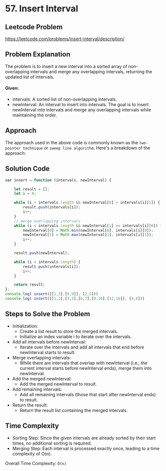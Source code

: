 # 57. Insert Interval

## Leetcode Problem
https://leetcode.com/problems/insert-interval/description/

## Problem Explanation
The problem is to insert a new interval into a sorted array of non-overlapping intervals and merge any overlapping intervals, returning the updated list of intervals.
#### Given:
- intervals: A sorted list of non-overlapping intervals.
- newInterval: An interval to insert into intervals.
The goal is to insert newInterval into intervals and merge any overlapping intervals while maintaining the order.

## Approach
The approach used in the above code is commonly known as the `two-pointer technique` or `sweep line algorithm`. Here's a breakdown of the approach:

## Solution Code
```javascript
var insert = function (intervals, newInterval) {

    let result = [];
    let i = 0;

    while (i < intervals.length && newInterval[0] > intervals[i][1]) {
        result.push(intervals[i]);
        i++;
    }
    // merge overlapping intervals
    while (i < intervals.length && newInterval[1] >= intervals[i][0]) {
        newInterval[0] = Math.min(newInterval[0], intervals[i][0]);
        newInterval[1] = Math.max(newInterval[1], intervals[i][1]);
        i++;
    }

    result.push(newInterval);

    while (i < intervals.length) {
        result.push(intervals[i]);
        i++;
    }

    return result;
};
console.log( insert([[1,3],[6,9]], [2,5]))
console.log( insert([[1,2],[3,5],[6,7],[8,10],[12,16]], [4,8]))
```

## Steps to Solve the Problem
- Initialization:
    - Create a list result to store the merged intervals.
    - Initialize an index variable i to iterate over the intervals.
- Add all intervals before newInterval:
    - Iterate over the intervals and add all intervals that end before newInterval starts to result.
- Merge overlapping intervals:
    - While there are intervals that overlap with newInterval (i.e., the current interval starts before newInterval ends), merge them into newInterval.
- Add the merged newInterval:
    - Add the merged newInterval to result.
- Add remaining intervals:
    - Add all remaining intervals (those that start after newInterval ends) to result.
- Return the result:
    - Return the result list containing the merged intervals.

## Time Complexity
- Sorting Step: Since the given intervals are already sorted by their start times, no additional sorting is required.
- Merging Step: Each interval is processed exactly once, leading to a time complexity of O(n).

Overall Time Complexity: `O(n)`

